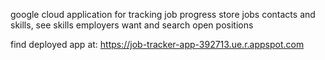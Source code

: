 google cloud application for tracking job progress store jobs contacts and skills, see skills employers want and search open positions

find deployed app at: https://job-tracker-app-392713.ue.r.appspot.com
